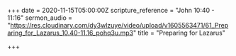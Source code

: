 +++
date = 2020-11-15T05:00:00Z
scripture_reference = "John 10:40 - 11:16"
sermon_audio = "https://res.cloudinary.com/dy3wlzuye/video/upload/v1605563471/61_Preparing_for_Lazarus_10.40-11.16_pohq3u.mp3"
title = "Preparing for Lazarus"

+++
